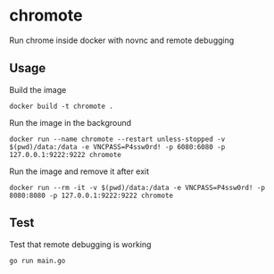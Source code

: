 # chromote

Run chrome inside docker with novnc and remote debugging

## Usage

Build the image

```
docker build -t chromote .
```

Run the image in the background

```
docker run --name chromote --restart unless-stopped -v $(pwd)/data:/data -e VNCPASS=P4ssw0rd! -p 6080:6080 -p 127.0.0.1:9222:9222 chromote
```

Run the image and remove it after exit

```
docker run --rm -it -v $(pwd)/data:/data -e VNCPASS=P4ssw0rd! -p 8080:8080 -p 127.0.0.1:9222:9222 chromote
```

## Test

Test that remote debugging is working

```
go run main.go
```
